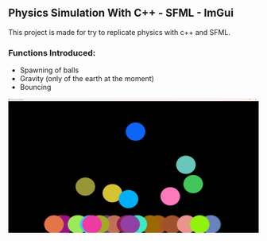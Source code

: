 ## Physics Simulation With C++ - SFML - ImGui
This project is made for try to replicate physics with c++ and SFML.

### Functions Introduced:
- Spawning of balls
- Gravity (only of the earth at the moment)
- Bouncing

<img src="img/img1.png">
